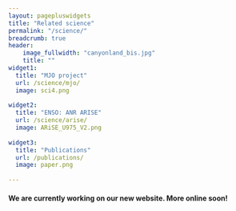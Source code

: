 ```yaml
---
layout: pagepluswidgets
title: "Related science"
permalink: "/science/"
breadcrumb: true
header:
    image_fullwidth: "canyonland_bis.jpg"
    title: ""
widget1:
  title: "MJO project"
  url: /science/mjo/
  image: sci4.png
  
widget2:
  title: "ENSO: ANR ARISE"
  url: /science/arise/
  image: ARiSE_U975_V2.png
  
widget3:
  title: "Publications"
  url: /publications/
  image: paper.png
   
---
```



#### We are currently working on our new website. More online soon!

